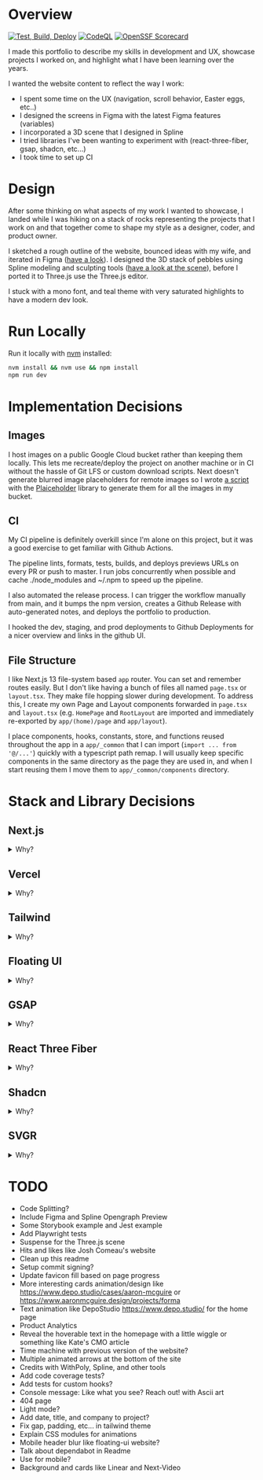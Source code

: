 # Overview

[![Test, Build, Deploy](https://github.com/Bierro/pierre-amelot-portfolio/actions/workflows/test-build-deploy.yml/badge.svg?branch=main)](https://github.com/Bierro/pierre-amelot-portfolio/actions/workflows/test-build-deploy.yml) [![CodeQL](https://github.com/Bierro/pierre-amelot-portfolio/actions/workflows/github-code-scanning/codeql/badge.svg?branch=main)](https://github.com/Bierro/pierre-amelot-portfolio/actions/workflows/github-code-scanning/codeql) [![OpenSSF Scorecard](https://api.securityscorecards.dev/projects/github.com/Bierro/pierre-amelot-portfolio/badge)](https://securityscorecards.dev/viewer/?uri=github.com/Bierro/pierre-amelot-portfolio)

I made this portfolio to describe my skills in development and UX, showcase
projects I worked on, and highlight what I have been learning over the years.

I wanted the website content to reflect the way I work:

- I spent some time on the UX (navigation, scroll behavior, Easter eggs, etc..)
- I designed the screens in Figma with the latest Figma features (variables)
- I incorporated a 3D scene that I designed in Spline
- I tried libraries I've been wanting to experiment with (react-three-fiber,
  gsap, shadcn, etc...)
- I took time to set up CI

# Design

After some thinking on what aspects of my work I wanted to showcase, I landed
while I was hiking on a stack of rocks representing the projects that I work on
and that together come to shape my style as a designer, coder, and product
owner.

I sketched a rough outline of the website, bounced ideas with my wife, and
iterated in Figma ([have a
look](https://www.figma.com/file/2k7R21lwIc82hlPHH9BqyY/Portfolio-Pierre?type=design&node-id=633%3A226&mode=design&t=dNvK758we7VqyNq2-1)).
I designed the 3D stack of pebbles using Spline modeling and sculpting tools
([have a look at the
scene](https://my.spline.design/untitled-dd331bee5e206ab1848bfa21db2ffc91/)),
before I ported it to Three.js use the Three.js editor.

I stuck with a mono font, and teal theme with very saturated highlights to have
a modern dev look.

# Run Locally

Run it locally with [nvm](https://github.com/nvm-sh/nvm) installed:

```bash
nvm install && nvm use && npm install
npm run dev
```

# Implementation Decisions

## Images

I host images on a public Google Cloud bucket rather than keeping them locally.
This lets me recreate/deploy the project on another machine or in CI without the
hassle of Git LFS or custom download scripts. Next doesn't generate blurred
image placeholders for remote images so I wrote [a
script](https://github.com/Bierro/remote-images-for-next) with the
[Plaiceholder](https://plaiceholder.co/docs) library to generate them for all
the images in my bucket.

## CI

My CI pipeline is definitely overkill since I'm alone on this project, but it
was a good exercise to get familiar with Github Actions.

The pipeline lints, formats, tests, builds, and deploys previews URLs on every
PR or push to master. I run jobs concurrently when possible and cache
./node_modules and ~/.npm to speed up the pipeline.

I also automated the release process. I can trigger the workflow manually from
main, and it bumps the npm version, creates a Github Release with auto-generated
notes, and deploys the portfolio to production.

I hooked the dev, staging, and prod deployments to Github Deployments for a nicer
overview and links in the github UI.

## File Structure

I like Next.js 13 file-system based `app` router. You can set and remember
routes easily. But I don't like having a bunch of files all named `page.tsx` or
`layout.tsx`. They make file hopping slower during development. To address this,
I create my own Page and Layout components forwarded in `page.tsx` and
`layout.tsx` (e.g. `HomePage` and `RootLayout` are imported and immediately
re-exported by `app/(home)/page` and `app/layout`).

I place components, hooks, constants, store, and functions reused throughout the
app in a `app/_common` that I can import (`import ... from '@/...'`) quickly
with a typescript path remap. I will usually keep specific components in the same
directory as the page they are used in, and when I start reusing them I move
them to `app/_common/components` directory.

# Stack and Library Decisions

## Next.js

<details>
<summary>Why?</summary>

### Why I chose it

- Hot skill to have these days
- Easy way to play around with React server components and Suspense
- Nice routing system and links prefetching
- Easy Image optimization (caching, levering WebP, logic hosted on functions on
  the edge)
- Easy google fonts integration and fallback font

### What I don't love

- Next uses SWC (which should be on par with esbuild) to compile typescript, but
  it still uses **webpack5** for bundling and HMR in development which makes it slow
  on server start and updates compared to Vite. Plugins in webpack5 are also
  supposed to be a pain to write compared to Rollup or Vite.
- Even though they let you use TurboPack in dev, it's still in beta, not
  widespread, and there are annoying issues like making svgr work
  ([details](https://github.com/vercel/next.js/issues/48140))
- Next doesn't generate base64 image blur placeholders on remote images
- Not a lot of explanation in the docs around the relatively large bundle size
  even with a simple

</details>

## Vercel

<details>
<summary>Why?</summary>

### Why I chose it

- Individual preview links are really nice
- Natural choice for Next.js to host server and work with React server
  components (with serverless functions on the edge)
- Nice that image optimization runs on the edge with nice caching

### What I don't love

- Docs don't say much about the WebP compression settings used in their image
  optimization (e.g. lossy vs lossless)

</details>

## Tailwind

<details>
<summary>Why?</summary>

### Why I chose it

- Hot skill to have these days
- I like the principle of co-locating style as close to the tag/component as
  possible. Unlike CSS Modules or styled-components, I don't have to think about
  naming styles which removes a lot of difficulty, overhead, and
  miscommunication between developers.
- CSS rules are generated at build time rather than runtime (like Chakra UI)
- Simple design which makes it easy for people to build and distribute very
  customizable and extendable component libraries (like headless ui, tailwind
  components, or shadcn) on top of it, without having a bunch of custom syntax
  or rules.
- VSCode extensions with autocomplete, color preview, and tooltips is really
  nice

### What I don't love

- Lots of classnames can hurts readability imo and it can be hard to find the
  tailwind rule you're looking for in this large string. Bugs arising from order
  in the cascading stylesheet are also not intuitive. That said, it hasn't been
  much of an issue since I started using **tailwind-merge** and the `cn` util
  function to construct class names. It not only prevents bugs but it also
  allows to break strings apart and add comments between string segments.
- Semantic tokens and theming aren't really supported. The [explanation by
  Tailwind's
  creator](https://github.com/tailwindlabs/tailwindcss/discussions/10274#discussioncomment-4627634)
  that it would not be useful is wrong imo, and designers and large companies
  have now adopted semantic tokens for theming their design systems

</details>

## Floating UI

<details>
<summary>Why?</summary>

### Why I chose it

- Lots of control and flexibility to create 'floating' elements that are
  anchored but stay in view
- Good react wrapper and docs
- Widely used by component libraries like Radix
- Actively maintained. The library is at its third iteration (after popper v1
  and v2) and

### What I don't love

- _Nothing really..._

</details>

## GSAP

<details>
<summary>Why?</summary>

### Why I chose it

- Quite a few forum posts and docs online
- ScrollTrigger pinning behavior is nice and there doesn't seem to be an easy
  alternative to gsap

### What I don't love

- API seems a bit messy to me (lots of strings), and TS hints aren't very
  helpful
- Documentation sometimes feel outdated (pinSpacing default behavior is
  confusing in the docs), or unclear
- No straightforward integration with React (e.g. no hooks)

</details>

## React Three Fiber

<details>
<summary>Why?</summary>

### Why I chose it

- Nice to have a declarative API integrated with React to control Three.js
- Removes some boilerplate (e.g. scene and renderer setup)
- Lots of useful utilities with @react-three/drei which augment
  react-three-fiber
- leva is nicely designed UI to control react-three-fiber components

### What I don't love

- DREI and leva docs and support seem to be a bit hit or miss, and some
  questions around whether the repos they are and will remain actively
  maintained (for instance lamina, in fiber examples, has been archived, and
  leva has a lot of input todos not addressed)

</details>

## Shadcn

<details>
<summary>Why?</summary>

### Why I chose it

- TODO: Fill

### What I don't love

-

</details>

## SVGR

<details>
<summary>Why?</summary>

### Why I chose it

- Loading SVGs as React components is more flexible than `img` tags. I can style
  and animate the SVGs directly in CSS.

</details>

# TODO

- Code Splitting?
- Include Figma and Spline Opengraph Preview
- Some Storybook example and Jest example
- Add Playwright tests
- Suspense for the Three.js scene
- Hits and likes like Josh Comeau's website
- Clean up this readme
- Setup commit signing?
- Update favicon fill based on page progress
- More interesting cards animation/design like
  https://www.depo.studio/cases/aaron-mcguire or
  https://www.aaronmcguire.design/projects/forma
- Text animation like DepoStudio https://www.depo.studio/ for the home page
- Product Analytics
- Reveal the hoverable text in the homepage with a little wiggle or something
  like Kate's CMO article
- Time machine with previous version of the website?
- Multiple animated arrows at the bottom of the site
- Credits with WithPoly, Spline, and other tools
- Add code coverage tests?
- Add tests for custom hooks?
- Console message: Like what you see? Reach out! with Ascii art
- 404 page
- Light mode?
- Add date, title, and company to project?
- Fix gap, padding, etc... in tailwind theme
- Explain CSS modules for animations
- Mobile header blur like floating-ui website?
- Talk about dependabot in Readme
- Use <picture> for mobile?
- Background and cards like Linear and Next-Video
